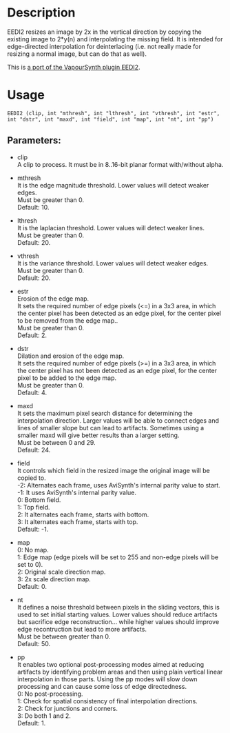 # Description

EEDI2 resizes an image by 2x in the vertical direction by copying the existing image to 2\*y(n) and interpolating the missing field. It is intended for edge-directed interpolation for deinterlacing (i.e. not really made for resizing a normal image, but can do that as well).

This is [a port of the VapourSynth plugin EEDI2](https://github.com/HomeOfVapourSynthEvolution/VapourSynth-EEDI2).

# Usage

```
EEDI2 (clip, int "mthresh", int "lthresh", int "vthresh", int "estr", int "dstr", int "maxd", int "field", int "map", int "nt", int "pp")
```

## Parameters:

- clip\
    A clip to process. It must be in 8..16-bit planar format with/without alpha.
    
- mthresh\
    It is the edge magnitude threshold. Lower values will detect weaker edges.\
    Must be greater than 0.\
    Default: 10.
    
- lthresh\
    It is the laplacian threshold. Lower values will detect weaker lines.\
    Must be greater than 0.\
    Default: 20.
    
- vthresh\
    It is the variance threshold. Lower values will detect weaker edges.\
    Must be greater than 0.\
    Default: 20.
    
- estr\
    Erosion of the edge map.\
    It sets the required number of edge pixels (<=) in a 3x3 area, in which the center pixel has been detected as an edge pixel, for the center pixel to be removed from the edge map..\
    Must be greater than 0.\
    Default: 2.
    
- dstr\
    Dilation and erosion of the edge map.\
    It sets the required number of edge pixels (>=) in a 3x3 area, in which the center pixel has not been detected as an edge pixel, for the center pixel to be added to the edge map.\
    Must be greater than 0.\
    Default: 4.

- maxd\
    It sets the maximum pixel search distance for determining the interpolation direction. Larger values will be able to connect edges and lines of smaller slope but can lead to artifacts. Sometimes using a smaller maxd will give better results than a larger setting.\
    Must be between 0 and 29.\
    Default: 24.
    
- field\
    It controls which field in the resized image the original image will be copied to.\
    -2: Alternates each frame, uses AviSynth's internal parity value to start.\
    -1: It uses AviSynth's internal parity value.\
    0: Bottom field.\
    1: Top field.\
    2: It alternates each frame, starts with bottom.\
    3: It alternates each frame, starts with top.\
    Default: -1.
    
- map\
    0: No map.\
    1: Edge map (edge pixels will be set to 255 and non-edge pixels will be set to 0).\
    2: Original scale direction map.\
    3: 2x scale direction map.\
    Default: 0.
    
- nt\
    It defines a noise threshold between pixels in the sliding vectors, this is used to set initial starting values. Lower values should reduce artifacts but sacrifice edge reconstruction... while higher values should improve edge recontruction but lead to more artifacts.\
    Must be between greater than 0.\
    Default: 50.
    
- pp\
    It enables two optional post-processing modes aimed at reducing artifacts by identifying problem areas and then using plain vertical linear interpolation in those parts. Using the pp modes will slow down processing and can cause some loss of edge directedness.\
    0: No post-processing.\
    1: Check for spatial consistency of final interpolation directions.\
    2: Check for junctions and corners.\
    3: Do both 1 and 2.\
    Default: 1.
    